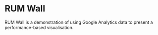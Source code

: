 # RUM Wall

RUM Wall is a demonstration of using Google Analytics data to present a performance-based visualisation.
